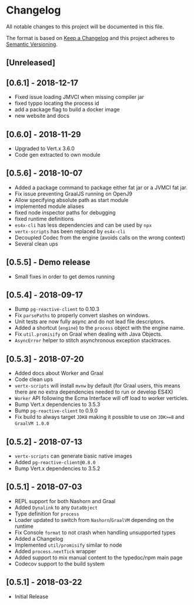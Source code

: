 # Changelog

All notable changes to this project will be documented in this file.

The format is based on [Keep a Changelog](http://keepachangelog.com/en/1.0.0/)
and this project adheres to [Semantic Versioning](http://semver.org/spec/v2.0.0.html).


## [Unreleased]

## [0.6.1] - 2018-12-17
- Fixed issue loading JMVCI when missing compiler jar
- fixed typpo locating the process id
- add a package flag to build a docker image
- new website and docs

## [0.6.0] - 2018-11-29
- Upgraded to Vert.x 3.6.0
- Code gen extracted to own module

## [0.5.6] - 2018-10-07
- Added a package command to package either fat jar or a JVMCI fat jar.
- Fix issue preventing GraalJS running on OpenJ9
- Allow specifying absolute path as start module
- implemented module aliases
- fixed node inspector paths for debugging
- fixed runtime definitions
- `es4x-cli` has less dependencies and can be used by `npx`
- `vertx-scripts` has been replaced by `es4x-cli`
- Decoupled Codec from the engine (avoids calls on the wrong context)
- Several clean ups

## [0.5.5] - Demo release
- Small fixes in order to get demos running

## [0.5.4] - 2018-09-17
- Bump `pg-reactive-client` to 0.10.3
- Fix `parsePaths` to properly convert slashes on windows.
- Unit tests are now fully async and do not lead file descriptors.
- Added a shortcut (`engine`) to the `process` object with the engine name.  
- Fix `util.promisify` on Graal when dealing with Java Objects.
- `AsyncError` helper to stitch asynchronous exception stacktraces.

## [0.5.3] - 2018-07-20
- Added docs about Worker and Graal
- Code clean ups
- `vertx-scripts` will install `mvnw` by default (for Graal users, this means there are no extra
  dependencies needed to run or develop ES4X)
- `Worker` API following the Ecma Interface will off load to worker verticles.
- Bump Vert.x dependencies to 3.5.3
- Bump `pg-reactive-client` to 0.9.0
- Fix build to always target `JDK8` making it possible to use on `JDK>=8` and `GraalVM 1.0.0`

## [0.5.2] - 2018-07-13
- `vertx-scripts` can generate basic native images
- Added `pg-reactive-client@0.8.0`
- Bump Vert.x dependencies to 3.5.2

## [0.5.1] - 2018-07-03
- REPL support for both Nashorn and Graal
- Added `Dynalink` to any `DataObject`
- Type definition for `process`
- Loader updated to switch from `Nashorn`/`GraalVM` depending on the runtime
- Fix Console `format` to not crash when handling unsupported types
- Added a Changelog
- Implemented `util/promisify` similar to node
- Added `process.nextTick` wrapper
- Added support to mix manual content to the typedoc/npm main page
- Codecov support to the build system


## [0.5.1] - 2018-03-22
- Initial Release

